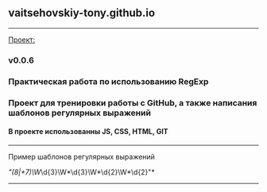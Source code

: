 ## vaitsehovskiy-tony.github.io
____

[Проект:](vaitsehovskiy-tony.github.io)

### v0.0.6



### Практическая работа по использованию RegExp

### Проект для тренировки работы с GitHub, а также написания шаблонов регулярных выражений

#### В проекте использованны JS, CSS, HTML, GIT

___


Пример шаблонов регулярных выражений

*"(8|\+7)\W*\d{3}\W*\d{3}\W*\d{2}\W*\d{2}"*

___
